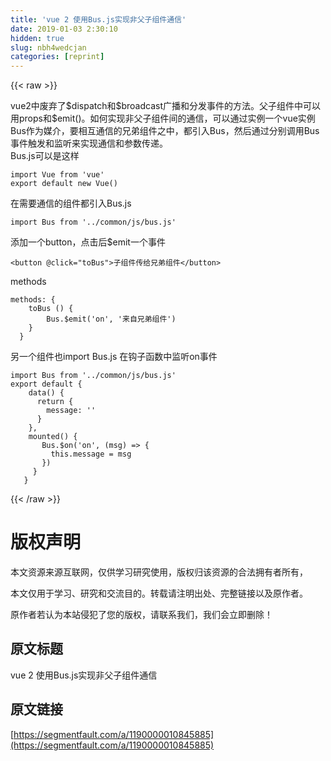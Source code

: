 ```yaml
---
title: 'vue 2 使用Bus.js实现非父子组件通信' 
date: 2019-01-03 2:30:10
hidden: true
slug: nbh4wedcjan
categories: [reprint]
---
```


{{< raw >}}

                    
<p>vue2中废弃了$dispatch和$broadcast广播和分发事件的方法。父子组件中可以用props和$emit()。如何实现非父子组件间的通信，可以通过实例一个vue实例Bus作为媒介，要相互通信的兄弟组件之中，都引入Bus，然后通过分别调用Bus事件触发和监听来实现通信和参数传递。<br>Bus.js可以是这样</p>
<div class="widget-codetool" style="display:none;">
      <div class="widget-codetool--inner">
      <span class="selectCode code-tool" data-toggle="tooltip" data-placement="top" title="" data-original-title="全选"></span>
      <span type="button" class="copyCode code-tool" data-toggle="tooltip" data-placement="top" data-clipboard-text="import Vue from 'vue'
export default new Vue()
" title="" data-original-title="复制"></span>
      <span type="button" class="saveToNote code-tool" data-toggle="tooltip" data-placement="top" title="" data-original-title="放进笔记"></span>
      </div>
      </div><pre class="hljs coffeescript"><code><span class="hljs-keyword">import</span> Vue <span class="hljs-keyword">from</span> <span class="hljs-string">'vue'</span>
<span class="hljs-keyword">export</span> <span class="hljs-keyword">default</span> <span class="hljs-keyword">new</span> Vue()
</code></pre>
<p>在需要通信的组件都引入Bus.js</p>
<div class="widget-codetool" style="display:none;">
      <div class="widget-codetool--inner">
      <span class="selectCode code-tool" data-toggle="tooltip" data-placement="top" title="" data-original-title="全选"></span>
      <span type="button" class="copyCode code-tool" data-toggle="tooltip" data-placement="top" data-clipboard-text="import Bus from '../common/js/bus.js'" title="" data-original-title="复制"></span>
      <span type="button" class="saveToNote code-tool" data-toggle="tooltip" data-placement="top" title="" data-original-title="放进笔记"></span>
      </div>
      </div><pre class="hljs clean"><code style="word-break: break-word; white-space: initial;"><span class="hljs-keyword">import</span> Bus <span class="hljs-keyword">from</span> <span class="hljs-string">'../common/js/bus.js'</span></code></pre>
<p>添加一个button，点击后$emit一个事件</p>
<div class="widget-codetool" style="display:none;">
      <div class="widget-codetool--inner">
      <span class="selectCode code-tool" data-toggle="tooltip" data-placement="top" title="" data-original-title="全选"></span>
      <span type="button" class="copyCode code-tool" data-toggle="tooltip" data-placement="top" data-clipboard-text="<button @click=&quot;toBus&quot;>子组件传给兄弟组件</button>" title="" data-original-title="复制"></span>
      <span type="button" class="saveToNote code-tool" data-toggle="tooltip" data-placement="top" title="" data-original-title="放进笔记"></span>
      </div>
      </div><pre class="hljs xml"><code style="word-break: break-word; white-space: initial;"><span class="hljs-tag">&lt;<span class="hljs-name">button</span> @<span class="hljs-attr">click</span>=<span class="hljs-string">"toBus"</span>&gt;</span>子组件传给兄弟组件<span class="hljs-tag">&lt;/<span class="hljs-name">button</span>&gt;</span></code></pre>
<p>methods</p>
<div class="widget-codetool" style="display:none;">
      <div class="widget-codetool--inner">
      <span class="selectCode code-tool" data-toggle="tooltip" data-placement="top" title="" data-original-title="全选"></span>
      <span type="button" class="copyCode code-tool" data-toggle="tooltip" data-placement="top" data-clipboard-text="methods: {
    toBus () {
        Bus.$emit('on', '来自兄弟组件')
    }
  }" title="" data-original-title="复制"></span>
      <span type="button" class="saveToNote code-tool" data-toggle="tooltip" data-placement="top" title="" data-original-title="放进笔记"></span>
      </div>
      </div><pre class="hljs xquery"><code>methods: {
    toBus () {
        Bus.$emit(<span class="hljs-string">'on'</span>, <span class="hljs-string">'来自兄弟组件'</span>)
    }
  }</code></pre>
<p>另一个组件也import Bus.js 在钩子函数中监听on事件</p>
<div class="widget-codetool" style="display:none;">
      <div class="widget-codetool--inner">
      <span class="selectCode code-tool" data-toggle="tooltip" data-placement="top" title="" data-original-title="全选"></span>
      <span type="button" class="copyCode code-tool" data-toggle="tooltip" data-placement="top" data-clipboard-text="import Bus from '../common/js/bus.js'
export default {
    data() {
      return {
        message: ''
      }
    },
    mounted() {
       Bus.$on('on', (msg) => {
         this.message = msg
       })
     }
   }" title="" data-original-title="复制"></span>
      <span type="button" class="saveToNote code-tool" data-toggle="tooltip" data-placement="top" title="" data-original-title="放进笔记"></span>
      </div>
      </div><pre class="hljs coffeescript"><code><span class="hljs-keyword">import</span> Bus <span class="hljs-keyword">from</span> <span class="hljs-string">'../common/js/bus.js'</span>
<span class="hljs-keyword">export</span> <span class="hljs-keyword">default</span> {
    data() {
      <span class="hljs-keyword">return</span> {
        message: <span class="hljs-string">''</span>
      }
    },
    mounted() {
       Bus.$<span class="hljs-literal">on</span>(<span class="hljs-string">'on'</span>, <span class="hljs-function"><span class="hljs-params">(msg)</span> =&gt;</span> {
         <span class="hljs-keyword">this</span>.message = msg
       })
     }
   }</code></pre>

                
{{< /raw >}}

# 版权声明
本文资源来源互联网，仅供学习研究使用，版权归该资源的合法拥有者所有，

本文仅用于学习、研究和交流目的。转载请注明出处、完整链接以及原作者。

原作者若认为本站侵犯了您的版权，请联系我们，我们会立即删除！

## 原文标题
vue 2 使用Bus.js实现非父子组件通信

## 原文链接
[https://segmentfault.com/a/1190000010845885](https://segmentfault.com/a/1190000010845885)

